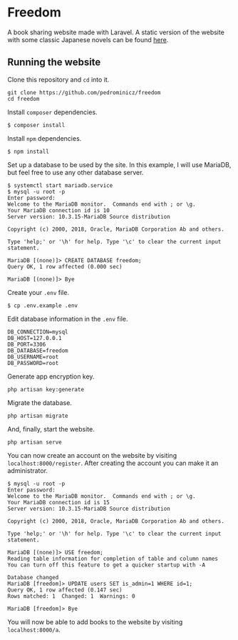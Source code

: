 # Freedom

A book sharing website made with Laravel. A static version of the website with some classic Japanese novels can be found [here](https://pedrominicz.github.io/freedom/index.html).

## Running the website

Clone this repository and `cd` into it.

```
git clone https://github.com/pedrominicz/freedom
cd freedom
```

Install `composer` dependencies.

```
$ composer install
```

Install `npm` dependencies.

```
$ npm install
```

Set up a database to be used by the site. In this example, I will use MariaDB, but feel free to use any other database server.

```
$ systemctl start mariadb.service
$ mysql -u root -p
Enter password:
Welcome to the MariaDB monitor.  Commands end with ; or \g.
Your MariaDB connection id is 10
Server version: 10.3.15-MariaDB Source distribution

Copyright (c) 2000, 2018, Oracle, MariaDB Corporation Ab and others.

Type 'help;' or '\h' for help. Type '\c' to clear the current input statement.

MariaDB [(none)]> CREATE DATABASE freedom;
Query OK, 1 row affected (0.000 sec)

MariaDB [(none)]> Bye
```

Create your `.env` file.

```
$ cp .env.example .env
```

Edit database information in the `.env` file.

```
DB_CONNECTION=mysql
DB_HOST=127.0.0.1
DB_PORT=3306
DB_DATABASE=freedom
DB_USERNAME=root
DB_PASSWORD=root
```

Generate app encryption key.

```
php artisan key:generate
```

Migrate the database.

```
php artisan migrate
```

And, finally, start the website.

```
php artisan serve
```

You can now create an account on the website by visiting `localhost:8000/register`. After creating the account you can make it an administrator.

```
$ mysql -u root -p
Enter password:
Welcome to the MariaDB monitor.  Commands end with ; or \g.
Your MariaDB connection id is 15
Server version: 10.3.15-MariaDB Source distribution

Copyright (c) 2000, 2018, Oracle, MariaDB Corporation Ab and others.

Type 'help;' or '\h' for help. Type '\c' to clear the current input statement.

MariaDB [(none)]> USE freedom;
Reading table information for completion of table and column names
You can turn off this feature to get a quicker startup with -A

Database changed
MariaDB [freedom]> UPDATE users SET is_admin=1 WHERE id=1;
Query OK, 1 row affected (0.147 sec)
Rows matched: 1  Changed: 1  Warnings: 0

MariaDB [freedom]> Bye
```

You will now be able to add books to the website by visiting `localhost:8000/a`.
